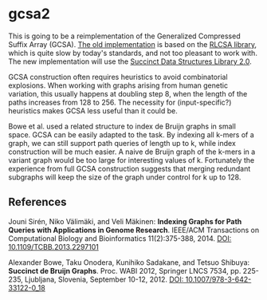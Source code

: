 # gcsa2

This is going to be a reimplementation of the Generalized Compressed Suffix Array (GCSA). [The old implementation](http://jltsiren.kapsi.fi/gcsa) is based on the [RLCSA library](http://jltsiren.kapsi.fi/rlcsa), which is quite slow by today's standards, and not too pleasant to work with. The new implementation will use the [Succinct Data Structures Library 2.0](https://github.com/simongog/sdsl-lite).

GCSA construction often requires heuristics to avoid combinatorial explosions. When working with graphs arising from human genetic variation, this usually happens at doubling step 8, when the length of the paths increases from 128 to 256. The necessity for (input-specific?) heuristics makes GCSA less useful than it could be.

Bowe et al. used a related structure to index de Bruijn graphs in small space. GCSA can be easily adapted to the task. By indexing all k-mers of a graph, we can still support path queries of length up to k, while index construction will be much easier. A naive de Bruijn graph of the k-mers in a variant graph would be too large for interesting values of k. Fortunately the experience from full GCSA construction suggests that merging redundant subgraphs will keep the size of the graph under control for k up to 128.

## References

Jouni Sirén, Niko Välimäki, and Veli Mäkinen: **Indexing Graphs for Path Queries with Applications in Genome Research**.
IEEE/ACM Transactions on Computational Biology and Bioinformatics 11(2):375-388, 2014.
[DOI: 10.1109/TCBB.2013.2297101](http://dx.doi.org/10.1109/TCBB.2013.2297101)

Alexander Bowe, Taku Onodera, Kunihiko Sadakane, and Tetsuo Shibuya: **Succinct de Bruijn Graphs**.
Proc. WABI 2012, Springer LNCS 7534, pp. 225-235, Ljubljana, Slovenia, September 10-12, 2012.
[DOI: 10.1007/978-3-642-33122-0_18](http://dx.doi.org/10.1007/978-3-642-33122-0_18)